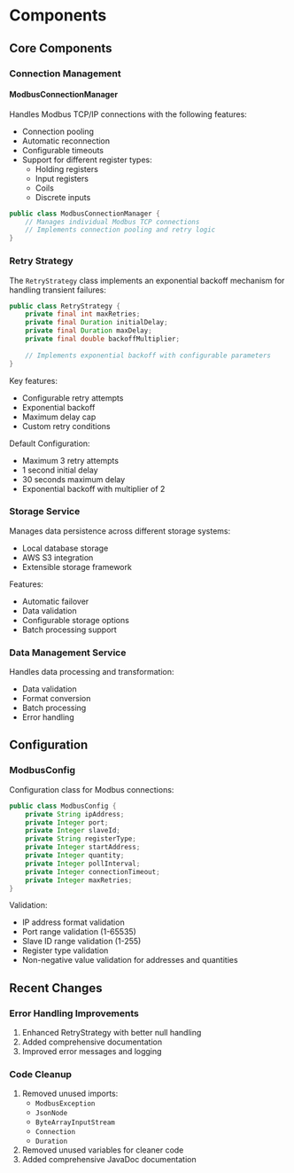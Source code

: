 # Components

## Core Components

### Connection Management

#### ModbusConnectionManager
Handles Modbus TCP/IP connections with the following features:
- Connection pooling
- Automatic reconnection
- Configurable timeouts
- Support for different register types:
  - Holding registers
  - Input registers
  - Coils
  - Discrete inputs

```java
public class ModbusConnectionManager {
    // Manages individual Modbus TCP connections
    // Implements connection pooling and retry logic
}
```

### Retry Strategy

The `RetryStrategy` class implements an exponential backoff mechanism for handling transient failures:

```java
public class RetryStrategy {
    private final int maxRetries;
    private final Duration initialDelay;
    private final Duration maxDelay;
    private final double backoffMultiplier;
    
    // Implements exponential backoff with configurable parameters
}
```

Key features:
- Configurable retry attempts
- Exponential backoff
- Maximum delay cap
- Custom retry conditions

Default Configuration:
- Maximum 3 retry attempts
- 1 second initial delay
- 30 seconds maximum delay
- Exponential backoff with multiplier of 2

### Storage Service

Manages data persistence across different storage systems:
- Local database storage
- AWS S3 integration
- Extensible storage framework

Features:
- Automatic failover
- Data validation
- Configurable storage options
- Batch processing support

### Data Management Service

Handles data processing and transformation:
- Data validation
- Format conversion
- Batch processing
- Error handling

## Configuration

### ModbusConfig
Configuration class for Modbus connections:
```java
public class ModbusConfig {
    private String ipAddress;
    private Integer port;
    private Integer slaveId;
    private String registerType;
    private Integer startAddress;
    private Integer quantity;
    private Integer pollInterval;
    private Integer connectionTimeout;
    private Integer maxRetries;
}
```

Validation:
- IP address format validation
- Port range validation (1-65535)
- Slave ID range validation (1-255)
- Register type validation
- Non-negative value validation for addresses and quantities

## Recent Changes

### Error Handling Improvements
1. Enhanced RetryStrategy with better null handling
2. Added comprehensive documentation
3. Improved error messages and logging

### Code Cleanup
1. Removed unused imports:
   - `ModbusException`
   - `JsonNode`
   - `ByteArrayInputStream`
   - `Connection`
   - `Duration`
2. Removed unused variables for cleaner code
3. Added comprehensive JavaDoc documentation